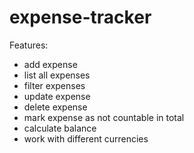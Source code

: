 # expense-tracker

Features:

- add expense
- list all expenses
- filter expenses
- update expense
- delete expense
- mark expense as not countable in total
- calculate balance
- work with different currencies
